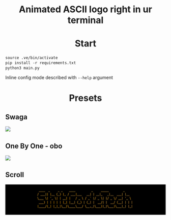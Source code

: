 <h1 align=center>Animated ASCII logo right in ur terminal</h1>


<h1 align=center>Start</h1>

```python3 -m venv .ve
source .ve/bin/activate
pip install -r requirements.txt
python3 main.py
```

Inline config mode described with `--help` argument


<h1 align=center>Presets</h1>

<h2>Swaga</h2>
<img src="./assets/swaga.GIF"/>

<h2>One By One - obo</h2>
<img src="./assets/obo.GIF"/>

<h2>Scroll</h2>
<img src="./assets/slide.GIF"/>

